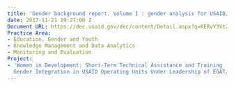 ```yaml
---
title: 'Gender background report. Volume I : gender analysis for USAID/Bolivia'
date: 2017-11-21 19:27:00 Z
Document URL: https://dec.usaid.gov/dec/content/Detail.aspx?q=KERvY3VtZW50cy5JbnN0aXR1dGlvbl9vcl9VU0FJRF9CdXJlYXVfQXV0aG9yOigoIjAwOTA1NCAtIERldlRlY2ggU3lzdGVtcywgSW5jLiIpIE9SICgiMDA1OTMxIC0gRGV2ZWxvcG1lbnQgVGVjaG5vbG9naWVzLCBJbmMuIChEZXZUZWNoKSIpKSk=&ctID=ODVhZjk4NWQtM2YyMi00YjRmLTkxNjktZTcxMjM2NDBmY2Uy&rID=MzIxNTU4&qcf=ODVhZjk4NWQtM2YyMi00YjRmLTkxNjktZTcxMjM2NDBmY2Uy&ph=VHJ1ZQ==&bckToL=VHJ1ZQ==&
Practice Area:
- Education, Gender and Youth
- Knowledge Management and Data Analytics
- Monitoring and Evaluation
Project:
- 'Women in Development: Short-Term Technical Assistance and Training (STTA&T) Supporting
  Gender Integration in USAID Operating Units Under Leadership of EGAT/WID'
---
```


